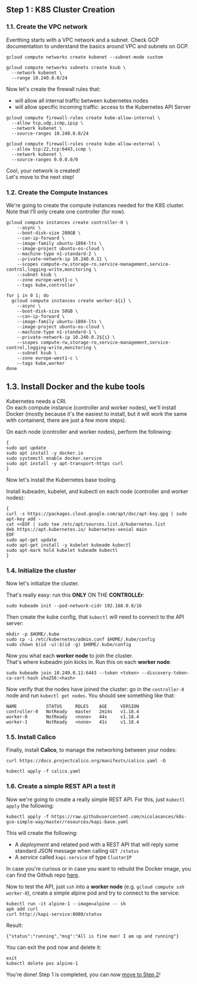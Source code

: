## Step 1 : K8S Cluster Creation
### 1.1. Create the VPC network
Everthing starts with a VPC network and a subnet. Check GCP documentation to understand the basics around VPC and subnets on GCP. 
 
```
gcloud compute networks create kubenet --subnet-mode custom

gcloud compute networks subnets create ksub \
  --network kubenet \
  --range 10.240.0.0/24
```

Now let's create the firewall rules that:
* will allow all internal traffic between kubernetes nodes
* will allow specific incoming traffic: access to the Kubernetes API Server

```
gcloud compute firewall-rules create kube-allow-internal \
  --allow tcp,udp,icmp,ipip \
  --network kubenet \
  --source-ranges 10.240.0.0/24

gcloud compute firewall-rules create kube-allow-external \
  --allow tcp:22,tcp:6443,icmp \
  --network kubenet \
  --source-ranges 0.0.0.0/0
```
Cool, your network is created! <br>
Let's move to the next step! 

### 1.2. Create the Compute Instances
We're going to create the compute instances needed for the K8S cluster. Note that I'll only create one controller (for now).
```
gcloud compute instances create controller-0 \
    --async \
    --boot-disk-size 200GB \
    --can-ip-forward \
    --image-family ubuntu-1804-lts \
    --image-project ubuntu-os-cloud \
    --machine-type n1-standard-2 \
    --private-network-ip 10.240.0.11 \
    --scopes compute-rw,storage-ro,service-management,service-control,logging-write,monitoring \
    --subnet ksub \
    --zone europe-west1-c \
    --tags kube,controller

for i in 0 1; do
  gcloud compute instances create worker-${i} \
    --async \
    --boot-disk-size 50GB \
    --can-ip-forward \
    --image-family ubuntu-1804-lts \
    --image-project ubuntu-os-cloud \
    --machine-type n1-standard-1 \
    --private-network-ip 10.240.0.2${i} \
    --scopes compute-rw,storage-ro,service-management,service-control,logging-write,monitoring \
    --subnet ksub \
    --zone europe-west1-c \
    --tags kube,worker
done
```

## 1.3. Install Docker and the kube tools
Kubernetes needs a CRI. <br>
On each compute instance (controller and worker nodes), we'll install Docker (mostly because it's the easiest to install, but it will work the same with containerd, there are just a few more steps).

On each node (controller and worker nodes), perform the following:
``` 
{
sudo apt update
sudo apt install -y docker.io 
sudo systemctl enable docker.service
sudo apt install -y apt-transport-https curl
}
```

Now let's install the Kubernetes base tooling.

Install kubeadm, kubelet, and kubectl on each node (controller and worker nodes):
```
{
curl -s https://packages.cloud.google.com/apt/doc/apt-key.gpg | sudo apt-key add -
cat <<EOF | sudo tee /etc/apt/sources.list.d/kubernetes.list
deb https://apt.kubernetes.io/ kubernetes-xenial main
EOF
sudo apt-get update
sudo apt-get install -y kubelet kubeadm kubectl
sudo apt-mark hold kubelet kubeadm kubectl
}
```

### 1.4. Initialize the cluster

Now let's initialize the cluster. <br>

That's really easy: run this **ONLY** ON THE **CONTROLLEr**: 

```
sudo kubeadm init --pod-network-cidr 192.168.0.0/16
```

Then create the kube config, that `kubectl` will need to connect to the API server: 
```
mkdir -p $HOME/.kube
sudo cp -i /etc/kubernetes/admin.conf $HOME/.kube/config
sudo chown $(id -u):$(id -g) $HOME/.kube/config
```

Now you what each **worker node** to join the cluster. <br>
That's where kubeadm join kicks in. Run this on each **worker node**:
```
sudo kubeadm join 10.240.0.11:6443 --token <token> --discovery-token-ca-cert-hash sha256:<hash>
```

Now verify that the nodes have joined the cluster: go in the `controller-0` node and run `kubectl get nodes`. You should see something like that: <br>
```
NAME           STATUS     ROLES    AGE     VERSION
controller-0   NotReady   master   2m14s   v1.18.4
worker-0       NotReady   <none>   44s     v1.18.4
worker-1       NotReady   <none>   41s     v1.18.4
```

### 1.5. Install Calico
Finally, install **Calico**, to manage the networking between your nodes: 
```
curl https://docs.projectcalico.org/manifests/calico.yaml -O

kubectl apply -f calico.yaml
```

### 1.6. Create a simple REST API a test it
Now we're going to create a really simple REST API. For this, just `kubectl apply` the following: 
```
kubectl apply -f https://raw.githubusercontent.com/nicolasances/k8s-gce-simple-way/master/resources/kapi-base.yaml
```
This will create the following:
* A *deployment* and related pod with a REST API that will reply some standard JSON message when calling `GET /status`
* A *service* called `kapi-service` of type `ClusterIP`

In case you're curious or in case you want to rebuild the Docker image, you can find the Github repo [here](https://github.com/nicolasances/kapi-base).

Now to test the API, just `ssh` into a **worker node** (e.g. `gcloud compute ssh worker-0`), create a simple alpine pod and try to connect to the service:
```
kubectl run -it alpine-1 --image=alpine -- sh
apk add curl
curl http://kapi-service:8080/status
```
Result: 
```
{"status":"running","msg":"All is fine man! I am up and running"}
```

You can exit the pod now and delete it: 
```
exit
kubectl delete pos alpine-1
```

You're done! Step 1 is completed, you can now [move to Step 2](02.md)!